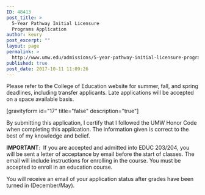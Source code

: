 ```yaml
---
ID: 48413
post_title: >
  5-Year Pathway Initial Licensure
  Programs Application
author: keury
post_excerpt: ""
layout: page
permalink: >
  http://www.umw.edu/admissions/5-year-pathway-initial-licensure-programs-application/
published: true
post_date: 2017-10-11 11:09:26
---
```

Please refer to the College of Education website for summer, fall, and spring deadlines, including transfer applicants. Late applications will be accepted on a space available basis.

[gravityform id="17" title="false" description="true"]

By submitting this application, I certify that I followed the UMW Honor Code when completing this application. The information given is correct to the best of my knowledge and belief.

<strong>IMPORTANT</strong>:  If you are accepted and admitted into EDUC 203/204, you will be sent a letter of acceptance by email before the start of classes. The email will include instructions for enrolling in the course. You must be accepted to enroll in an education course.

You will receive an email of your application status after grades have been turned in (December/May).

&nbsp;